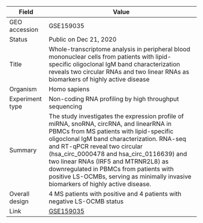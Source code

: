 | Field             | Value                                                                                                           |
|-------------------|-----------------------------------------------------------------------------------------------------------------|
| GEO accession  | GSE159035                 |
| Status            | Public on Dec 21, 2020                                                                                         |
| Title             | Whole-transcriptome analysis in peripheral blood mononuclear cells from patients with lipid-specific oligoclonal IgM band characterization reveals two circular RNAs and two linear RNAs as biomarkers of highly active disease |
| Organism          | Homo sapiens                                                                                                   |
| Experiment type   | Non-coding RNA profiling by high throughput sequencing                                                         |
| Summary           | The study investigates the expression profile of miRNA, snoRNA, circRNA, and linearRNA in PBMCs from MS patients with lipid-specific oligoclonal IgM band characterization. RNA-seq and RT-qPCR reveal two circular (hsa_circ_0000478 and hsa_circ_0116639) and two linear RNAs (IRF5 and MTRNR2L8) as downregulated in PBMCs from patients with positive LS-OCMBs, serving as minimally invasive biomarkers of highly active disease. |
| Overall design   | 4 MS patients with positive and 4 patients with negative LS-OCMB status                                         |
| Link               | [GSE159035](https://www.ncbi.nlm.nih.gov/geo/query/acc.cgi?acc=GSE159035)                               |
